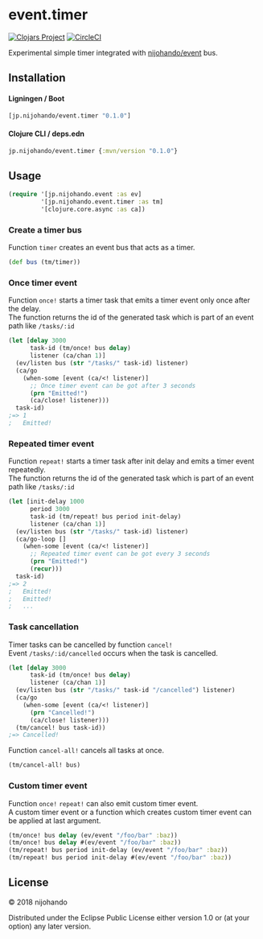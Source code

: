 # event.timer

[![Clojars Project](https://img.shields.io/clojars/v/jp.nijohando/event.timer.svg)](https://clojars.org/jp.nijohando/event.timer)
[![CircleCI](https://circleci.com/gh/nijohando/event.timer.svg?style=shield)](https://circleci.com/gh/nijohando/event.timer)

Experimental simple timer integrated with [nijohando/event](https://github.com/nijohando/event) bus.

## Installation

#### Ligningen / Boot

```clojure
[jp.nijohando/event.timer "0.1.0"]
```

#### Clojure CLI / deps.edn

```clojure
jp.nijohando/event.timer {:mvn/version "0.1.0"}
```

## Usage

```clojure
(require '[jp.nijohando.event :as ev]
         '[jp.nijohando.event.timer :as tm]
         '[clojure.core.async :as ca])
```

### Create a timer bus

Function `timer` creates an event bus that acts as a timer.

```clojure
(def bus (tm/timer))
```

### Once timer event

Function `once!` starts a timer task that emits a timer event only once after the delay.  
The function returns the id of the generated task which is part of an event path like `/tasks/:id`

```clojure
(let [delay 3000 
      task-id (tm/once! bus delay)
      listener (ca/chan 1)]
  (ev/listen bus (str "/tasks/" task-id) listener)
  (ca/go
    (when-some [event (ca/<! listener)]
      ;; Once timer event can be got after 3 seconds 
      (prn "Emitted!")
      (ca/close! listener)))
  task-id)
;=> 1
;   Emitted!
```

### Repeated timer event

Function `repeat!` starts a timer task after init delay and emits a timer event repeatedly.  
The function returns the id of the generated task which is part of an event path like `/tasks/:id`

```clojure
(let [init-delay 1000 
      period 3000
      task-id (tm/repeat! bus period init-delay)
      listener (ca/chan 1)]
  (ev/listen bus (str "/tasks/" task-id) listener)
  (ca/go-loop []
    (when-some [event (ca/<! listener)]
      ;; Repeated timer event can be got every 3 seconds 
      (prn "Emitted!")
      (recur)))
  task-id)
;=> 2
;   Emitted!
;   Emitted!
;   ...
```

### Task cancellation

Timer tasks can be cancelled by function `cancel!`  
Event `/tasks/:id/cancelled` occurs when the task is cancelled.

```clojure
(let [delay 3000 
      task-id (tm/once! bus delay)
      listener (ca/chan 1)]
  (ev/listen bus (str "/tasks/" task-id "/cancelled") listener)
  (ca/go
    (when-some [event (ca/<! listener)]
      (prn "Cancelled!")
      (ca/close! listener)))
  (tm/cancel! bus task-id))
;=> Cancelled!
```

Function `cancel-all!` cancels all tasks at once.

```clojure
(tm/cancel-all! bus)
```


### Custom timer event

Function `once!` `repeat!` can also emit custom timer event.  
A custom timer event or a function which creates custom timer event can be applied at last argument.

```clojure
(tm/once! bus delay (ev/event "/foo/bar" :baz))
(tm/once! bus delay #(ev/event "/foo/bar" :baz))
(tm/repeat! bus period init-delay (ev/event "/foo/bar" :baz))
(tm/repeat! bus period init-delay #(ev/event "/foo/bar" :baz))
```

## License

© 2018 nijohando  

Distributed under the Eclipse Public License either version 1.0 or (at your option) any later version.

